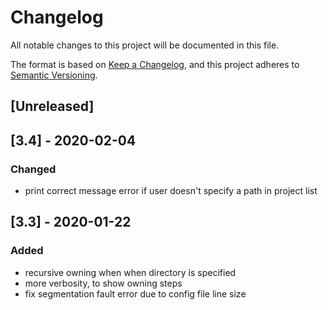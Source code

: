 # Changelog

All notable changes to this project will be documented in this file.

The format is based on [Keep a Changelog](https://keepachangelog.com/en/1.0.0/),
and this project adheres to [Semantic Versioning](https://semver.org/spec/v2.0.0.html).

## [Unreleased]

## [3.4] - 2020-02-04

### Changed

- print correct message error if user doesn't specify a path in project list 

## [3.3] - 2020-01-22

### Added

- recursive owning when when directory is specified
- more verbosity, to show owning steps
- fix segmentation fault error due to config file line size 
